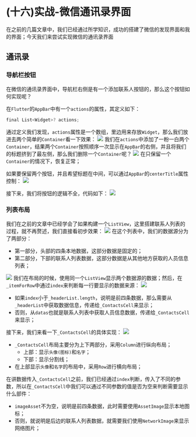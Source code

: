 # (十六)实战-微信通讯录界面

在之前的几篇文章中，我们已经通过所学知识，成功的搭建了微信的发现界面和我的界面；今天我们来尝试实现微信的通讯录界面

## 通讯录

### 导航栏按钮

在微信的通讯录界面中，导航栏右侧是有一个添加联系人按钮的，那么这个按钮如何实现呢？

在`Flutter`的`AppBar`中有一个`actions`的属性，其定义如下：

```js
final List<Widget>? actions;
```

通过定义我们发现，`actions`属性是一个数组，里边用来存放`Widget`，那么我们放进去两个简单的`Container`看一下效果： ![](./static/7df0552df18944a2bd7d82cca523ca99~tplv-k3u1fbpfcp-zoom-in-crop-mark-1512-0-0-0.png) 我们在`actions`中添加了一粉一白两个`Container`，结果两个`Container`按照顺序一次显示在`AppBar`的右侧，并且将我们的标题挤到了最左侧，那么我们删除一个`Container`呢？ ![](./static/1afd05797edc4223af636f5c07bd56cc~tplv-k3u1fbpfcp-zoom-in-crop-mark-1512-0-0-0.png) 在只保留一个`Container`的情况下，恢复正常；

如果要保留两个按钮，并且希望标题在中间，可以通过`AppBar`的`centerTitle`属性控制： ![](./static/3e696b414f3549549d5de98b97b2d605~tplv-k3u1fbpfcp-zoom-in-crop-mark-1512-0-0-0.png)

接下来，我们将按钮的逻辑不全，代码如下： ![](./static/905d3bca9b024e27bd12f248c5dbbea6~tplv-k3u1fbpfcp-zoom-in-crop-mark-1512-0-0-0.png)

### 列表布局

我们在之前的文章中已经学会了如果构建一个`ListView`，这里搭建联系人列表的过程，就不再赘述，我们直接看初步效果： ![](./static/5bd8fbfd0f4c4c2985db0b200fca50df~tplv-k3u1fbpfcp-zoom-in-crop-mark-1512-0-0-0.png) 在这个列表中，我们的数据源分为了两部分：

- 第一部分，头部的四条本地数据，这部分数据是固定的；
- 第二部分，下部的联系人列表数据，这部分数据是从其他地方获取的人员信息列表；

![](./static/e202355a88ca41acbbfc1c2ccf3d7973~tplv-k3u1fbpfcp-zoom-in-crop-mark-1512-0-0-0.png) 我们在布局的时候，使用同一个`ListView`显示两个数据源的数据；然后，在`_itemForRow`中通过`index`来判断每一行要显示的数据来源： ![](./static/792c2f5e53d340488c86e1a04ec4f0b4~tplv-k3u1fbpfcp-zoom-in-crop-mark-1512-0-0-0.png)

- 如果`index`小于`_headerList.length`，说明是前四条数据，那么需要从`_headerList`中获取数据信息，传递给`_ContactsCell`来显示；
- 否则，从`datas`也就是联系人列表中获取人员信息数据，传递给`_ContactsCell`来显示；

接下来，我们来看一下`_ContactsCell`的具体实现： ![](./static/922ba91f97414674a735234cdaa821df~tplv-k3u1fbpfcp-zoom-in-crop-mark-1512-0-0-0.png)

- `_ContactsCell`布局主要分为上下两部分，采用`Column`进行纵向布局；
  - 上部：显示`头像(图标)`和`名字`；
  - 下部：显示分割线；
- 在上部显示`头像`和`名字`的布局中，采用`Row`进行横向布局；

在讲数据传入`_ContactsCell`之前，我们已经通过`index`判断，传入了不同的参数，所以在`_ContactsCell`中我们可以通过不同参数的值是否为空来判断需要显示什么部件：

- `imageAsset`不为空，说明是前四条数据，此时需要使用`AssetImage`显示本地图标；
- 否则，就说明是后边的联系人列表数据，就需要我们使用`NetworkImage`来显示网络图片；
